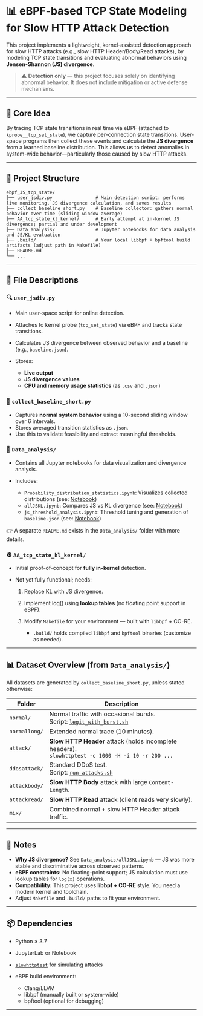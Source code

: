 # 📊 eBPF-based TCP State Modeling for Slow HTTP Attack Detection

This project implements a lightweight, kernel-assisted detection approach for slow HTTP attacks (e.g., slow HTTP Header/Body/Read attacks), by modeling TCP state transitions and evaluating abnormal behaviors using **Jensen-Shannon (JS) divergence**.

> ⚠️ **Detection only** — this project focuses solely on identifying abnormal behavior. It does not include mitigation or active defense mechanisms.

---

## 🧠 Core Idea

By tracing TCP state transitions in real time via eBPF (attached to `kprobe__tcp_set_state`), we capture per-connection state transitions. User-space programs then collect these events and calculate the **JS divergence** from a learned baseline distribution. This allows us to detect anomalies in system-wide behavior—particularly those caused by slow HTTP attacks.

---

## 📁 Project Structure

```
ebpf_JS_tcp_state/
├── user_jsdiv.py                # Main detection script: performs live monitoring, JS divergence calculation, and saves results
├── collect_baseline_short.py    # Baseline collector: gathers normal behavior over time (sliding window average)
├── AA_tcp_state_kl_kernel/      # Early attempt at in-kernel JS divergence; partial and under development
├── Data_analysis/               # Jupyter notebooks for data analysis and JS/KL evaluation
├── .build/                      # Your local libbpf + bpftool build artifacts (adjust path in Makefile)
├── README.md
└── ...
```

---

## 📜 File Descriptions

### 🔍 `user_jsdiv.py`

* Main user-space script for online detection.
* Attaches to kernel probe (`tcp_set_state`) via eBPF and tracks state transitions.
* Calculates JS divergence between observed behavior and a baseline (e.g., `baseline.json`).
* Stores:

  * **Live output**
  * **JS divergence values**
  * **CPU and memory usage statistics** (as `.csv` and `.json`)

### 🧪 `collect_baseline_short.py`

* Captures **normal system behavior** using a 10-second sliding window over 6 intervals.
* Stores averaged transition statistics as `.json`.
* Use this to validate feasibility and extract meaningful thresholds.

### 📂 `Data_analysis/`

* Contains all Jupyter notebooks for data visualization and divergence analysis.
* Includes:

  * `Probability_distribution_statistics.ipynb`: Visualizes collected distributions (see: [Notebook](https://github.com/awmwl/ebpf_JS_tcp_state/blob/main/Data_analysis/Probability_distribution_statistics.ipynb))
  * `allJSKL.ipynb`: Compares JS vs KL divergence (see: [Notebook](https://github.com/awmwl/ebpf_JS_tcp_state/blob/main/Data_analysis/allJSKL.ipynb))
  * `js_threshold_analysis.ipynb`: Threshold tuning and generation of `baseline.json` (see: [Notebook](https://github.com/awmwl/ebpf_JS_tcp_state/blob/main/Data_analysis/js_threshold_analysis.ipynb))

👉 A separate `README.md` exists in the `Data_analysis/` folder with more details.

### ⚙️ `AA_tcp_state_kl_kernel/`

* Initial proof-of-concept for **fully in-kernel** detection.
* Not yet fully functional; needs:

  1. Replace KL with JS divergence.
  2. Implement log() using **lookup tables** (no floating point support in eBPF).
  3. Modify `Makefile` for your environment — built with `libbpf` + CO-RE.

     * `.build/` holds compiled `libbpf` and `bpftool` binaries (customize as needed).

---

## 📊 Dataset Overview (from `Data_analysis/`)

All datasets are generated by `collect_baseline_short.py`, unless stated otherwise:

| Folder        | Description                                                                                                                                       |
| ------------- | ------------------------------------------------------------------------------------------------------------------------------------------------- |
| `normal/`     | Normal traffic with occasional bursts. <br> Script: [`legit_with_burst.sh`](https://github.com/awmwl/ebpf_xdp_ddos/blob/main/legit_with_burst.sh) |
| `normallong/` | Extended normal trace (10 minutes).                                                                                                               |
| `attack/`     | **Slow HTTP Header** attack (holds incomplete headers).<br> `slowhttptest -c 1000 -H -i 10 -r 200 ...`                                            |
| `ddosattack/` | Standard DDoS test.<br> Script: [`run_attacks.sh`](https://github.com/awmwl/ebpf_xdp_ddos/blob/main/run_attacks.sh)                               |
| `attackbody/` | **Slow HTTP Body** attack with large `Content-Length`.                                                                                            |
| `attackread/` | **Slow HTTP Read** attack (client reads very slowly).                                                                                             |
| `mix/`        | Combined normal + slow HTTP Header attack traffic.                                                                                                |

---

## 📌 Notes

* **Why JS divergence?** See `Data_analysis/allJSKL.ipynb` — JS was more stable and discriminative across observed patterns.
* **eBPF constraints:** No floating-point support; JS calculation must use lookup tables for `log(x)` operations.
* **Compatibility:** This project uses **libbpf + CO-RE** style. You need a modern kernel and toolchain.
* Adjust `Makefile` and `.build/` paths to fit your environment.

---

## 📦 Dependencies

* Python ≥ 3.7
* JupyterLab or Notebook
* [`slowhttptest`](https://github.com/shekyan/slowhttptest) for simulating attacks 
* eBPF build environment:

  * Clang/LLVM
  * libbpf (manually built or system-wide)
  * bpftool (optional for debugging)

---

